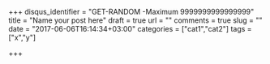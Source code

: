 +++
disqus_identifier = "GET-RANDOM -Maximum 9999999999999999"
title = "Name your post here"
draft = true
url = ""
comments = true
slug = ""
date = "2017-06-06T16:14:34+03:00"
categories = ["cat1","cat2"]
tags = ["x","y"]

+++

